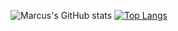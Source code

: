 ![Marcus's GitHub stats](https://github-readme-stats.vercel.app/api?username=MarcusNoordstrom&show_icons=true&theme=codeSTACKr&count_private=true)
[![Top Langs](https://github-readme-stats.vercel.app/api/top-langs/?username=MarcusNoordstrom&layout=compact&theme=codeSTACKr)](https://github.com/anuraghazra/github-readme-stats)
